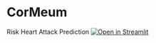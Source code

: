 
# CorMeum
Risk Heart Attack Prediction
[![Open in Streamlit](https://static.streamlit.io/badges/streamlit_badge_black_white.svg)](https://share.streamlit.io/zritter2050/cormeum/main/hrfApp.py/)

